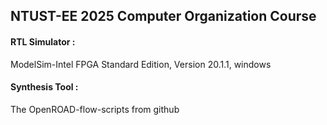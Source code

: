 NTUST-EE 2025 Computer Organization Course
-

#### RTL Simulator :  
ModelSim-Intel FPGA Standard Edition, Version 20.1.1, windows  

#### Synthesis Tool :  
The OpenROAD-flow-scripts from github
